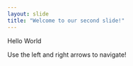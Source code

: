 ```yaml
---
layout: slide
title: "Welcome to our second slide!"
---
```

Hello World

Use the left and right arrows to navigate!
